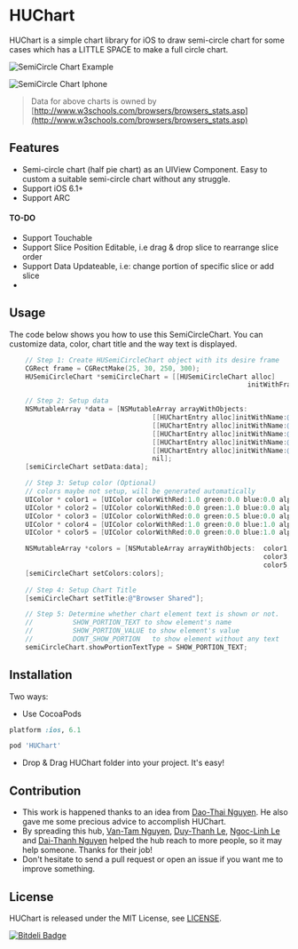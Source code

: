 # HUChart
HUChart is a simple chart library for iOS to draw semi-circle chart for some cases which has a LITTLE SPACE to make a full circle chart.

![SemiCircle Chart Example](https://dl.dropboxusercontent.com/s/u5siul88u80lev8/semiCircleChart_example.png)

![SemiCircle Chart Iphone](https://dl.dropboxusercontent.com/s/885h1mzpqh05k1z/semiCircleChartIphoneV6.jpg)

> Data for above charts is owned by [http://www.w3schools.com/browsers/browsers_stats.asp](http://www.w3schools.com/browsers/browsers_stats.asp)


## Features
- Semi-circle chart (half pie chart) as an UIView Component. Easy to custom a suitable semi-circle chart without any struggle.
- Support iOS 6.1+
- Support ARC

#### TO-DO
- Support Touchable
- Support Slice Position Editable, i.e drag \& drop slice to rearrange slice order
- Support Data Updateable, i.e: change portion of specific slice or add slice
- 

## Usage 
The code below shows you how to use this SemiCircleChart. You can customize data, color, chart title and the way text is displayed. 

```objective-c
    // Step 1: Create HUSemiCircleChart object with its desire frame
    CGRect frame = CGRectMake(25, 30, 250, 300);
    HUSemiCircleChart *semiCircleChart = [[HUSemiCircleChart alloc]
                                                            initWithFrame:frame];

    // Step 2: Setup data
    NSMutableArray *data = [NSMutableArray arrayWithObjects:
                                    [[HUChartEntry alloc]initWithName:@"Chrome" value:@54.1],
                                    [[HUChartEntry alloc]initWithName:@"Firefox" value:@27.2],
                                    [[HUChartEntry alloc]initWithName:@"IE" value:@11.7],
                                    [[HUChartEntry alloc]initWithName:@"Safari" value:@3.8],
                                    [[HUChartEntry alloc]initWithName:@"Others" value:@3.2],
                                    nil];
    [semiCircleChart setData:data];

    // Step 3: Setup color (Optional)
    // colors maybe not setup, will be generated automatically
    UIColor * color1 = [UIColor colorWithRed:1.0 green:0.0 blue:0.0 alpha:1.0];
    UIColor * color2 = [UIColor colorWithRed:0.0 green:1.0 blue:0.0 alpha:1.0];
    UIColor * color3 = [UIColor colorWithRed:0.0 green:0.5 blue:0.0 alpha:1.0];
    UIColor * color4 = [UIColor colorWithRed:1.0 green:0.0 blue:1.0 alpha:1.0];
    UIColor * color5 = [UIColor colorWithRed:0.0 green:0.0 blue:1.0 alpha:1.0];

    NSMutableArray *colors = [NSMutableArray arrayWithObjects:  color1, color2,
                                                                color3, color4,
                                                                color5, nil];
    [semiCircleChart setColors:colors];
    
    // Step 4: Setup Chart Title
    [semiCircleChart setTitle:@"Browser Shared"];

    // Step 5: Determine whether chart element text is shown or not.
    //          SHOW_PORTION_TEXT to show element's name
    //			SHOW_PORTION_VALUE to show element's value
    //			DONT_SHOW_PORTION	to show element without any text
    semiCircleChart.showPortionTextType = SHOW_PORTION_TEXT;
```

## Installation 
Two ways:
- Use CocoaPods

```ruby
platform :ios, 6.1

pod 'HUChart'
```

- Drop \& Drag HUChart folder into your project. It's easy!

## Contribution 
- This work is happened thanks to an idea from [Dao-Thai Nguyen](https://www.facebook.com/profile.php?id=1566842679). He also gave me some precious advice to accomplish HUChart.
- By spreading this hub, [Van-Tam Nguyen](https://github.com/VanTamNguyen), [Duy-Thanh Le](https://github.com/yoyo158), [Ngoc-Linh Le](https://github.com/mrleolink) and [Dai-Thanh Nguyen](https://github.com/thanhnd550) helped the hub reach to more people, so it may help someone. Thanks for their job!
- Don't hesitate to send a pull request or open an issue if you want me to improve something.

## License 
HUChart is released under the MIT License, see [LICENSE](https://github.com/hugo53/HUChart/blob/master/LICENSE).


[![Bitdeli Badge](https://d2weczhvl823v0.cloudfront.net/hugo53/huchart/trend.png)](https://bitdeli.com/free "Bitdeli Badge")

